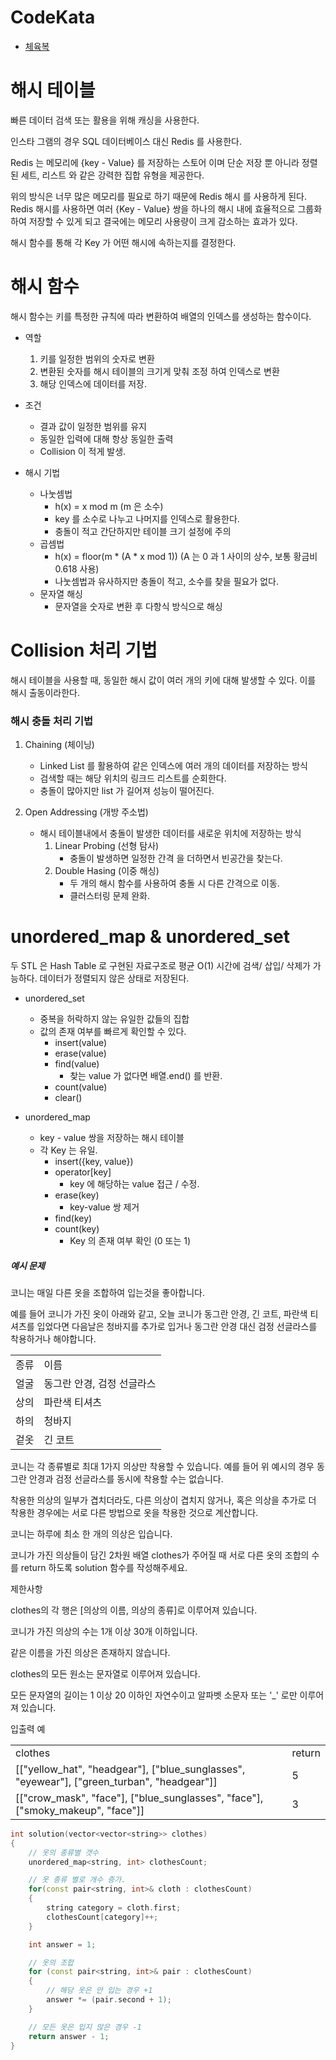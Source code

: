 # CodeKata

- [체육복](https://github.com/solie75/Baekjoon/commit/9883f88f1d060cfc909378822573fe8ee0db54d8#diff-36c6ee4f81586ea0dfd56c89c6142e56140d60a8e76fea3c7f0e25be6640e204)

# 해시 테이블

빠른 데이터 검색 또는 활용을 위해 캐싱을 사용한다.

인스타 그램의 경우 SQL 데이터베이스 대신 Redis 를 사용한다. 

Redis 는 메모리에 {key - Value} 를 저장하는 스토어 이며 단순 저장 뿐 아니라 정렬된 세트, 리스트 와 같은 강력한 집합 유형을 제공한다.

위의 방식은 너무 많은 메모리를 필요로 하기 때문에 Redis 해시 를 사용하게 된다.
Redis 해시를 사용하면 여러 {Key - Value} 쌍을 하나의 해시 내에 효율적으로 그룹화 하여 저장할 수 있게 되고 결국에는 메모리 사용량이 크게 감소하는 효과가 있다.

해시 함수를 통해 각 Key 가 어떤 해시에 속하는지를 결정한다.



# 해시 함수

해시 함수는 키를 특정한 규칙에 따라 변환하여 배열의 인덱스를 생성하는 함수이다.

- 역할
	1. 키를 일정한 범위의 숫자로 변환
	2. 변환된 숫자를 해시 테이블의 크기게 맞춰 조정 하여 인덱스로 변환
	3. 해당 인덱스에 데이터를 저장.

- 조건
	- 결과 값이 일정한 범위를 유지
	- 동일한 입력에 대해 항상 동일한 출력
	- Collision 이 적게 발생.

- 해시 기법
	- 나눗셈법
		- h(x) = x mod m (m 은 소수)
		- key 를 소수로 나누고 나머지를 인덱스로 활용한다.
		- 충돌이 적고 간단하지만 테이블 크기 설정에 주의
	- 곱셈법
		- h(x) = floor(m * (A * x mod 1)) (A 는 0 과 1 사이의 상수, 보통 황금비 0.618 사용)
		- 나눗셈법과 유사하지만 충돌이 적고, 소수를 찾을 필요가 없다.
	- 문자열 해싱
		- 문자열을 숫자로 변환 후 다항식 방식으로 해싱

# Collision 처리 기법

해시 테이블을 사용할 때, 동일한 해시 값이 여러 개의 키에 대해 발생할 수 있다. 이를 해시 출동이라한다.
### 해시 충돌 처리 기법

1. Chaining (체이닝)
	- Linked List 를 활용하여 같은 인덱스에 여러 개의 데이터를 저장하는 방식
	- 검색할 때는 해당 위치의 링크드 리스트를 순회한다.
	- 충돌이 많아지만 list 가 길어져 성능이 떨어진다.

2. Open Addressing (개방 주소법)
	- 해시 테이블내에서 충돌이 발생한 데이터를 새로운 위치에 저장하는 방식
		1. Linear Probing (선형 탐사)
			- 충돌이 발생하면 일정한 간격 을 더하면서 빈공간을 찾는다.
		2. Double Hasing (이중 해싱)
			- 두 개의 해시 함수를 사용하여 충돌 시 다른 간격으로 이동.
			- 클러스터링 문제 완화.

# unordered_map & unordered_set

두 STL 은 Hash Table 로 구현된 자료구조로 평균 O(1) 시간에 검색/ 삽입/ 삭제가 가능하다.
데이터가 정렬되지 않은 상태로 저장된다.

- unordered_set
	- 중복을 허락하지 않는 유일한 값들의 집합
	- 값의 존재 여부를 빠르게 확인할 수 있다.
		- insert(value)
		- erase(value)
		- find(value)
			- 찾는 value 가 없다면 배열.end() 를 반환.
		- count(value)
		- clear()

- unordered_map
	- key - value 쌍을 저장하는 해시 테이블
	- 각 Key 는 유일.
		- insert({key, value})
		- operator\[key]
			- key 에 해당하는 value 접근 / 수정.
		- erase(key)
			- key-value 쌍 제거
		- find(key)
		- count(key)
			- Key 의 존재 여부 확인 (0 또는 1)

##### 예시 문제

코니는 매일 다른 옷을 조합하여 입는것을 좋아합니다.

예를 들어 코니가 가진 옷이 아래와 같고, 오늘 코니가 동그란 안경, 긴 코트, 파란색 티셔츠를 입었다면 다음날은 청바지를 추가로 입거나 동그란 안경 대신 검정 선글라스를 착용하거나 해야합니다.

|   |   |
|---|---|
|종류|이름|
|얼굴|동그란 안경, 검정 선글라스|
|상의|파란색 티셔츠|
|하의|청바지|
|겉옷|긴 코트|

코니는 각 종류별로 최대 1가지 의상만 착용할 수 있습니다. 예를 들어 위 예시의 경우 동그란 안경과 검정 선글라스를 동시에 착용할 수는 없습니다.

착용한 의상의 일부가 겹치더라도, 다른 의상이 겹치지 않거나, 혹은 의상을 추가로 더 착용한 경우에는 서로 다른 방법으로 옷을 착용한 것으로 계산합니다.

코니는 하루에 최소 한 개의 의상은 입습니다.

코니가 가진 의상들이 담긴 2차원 배열 clothes가 주어질 때 서로 다른 옷의 조합의 수를 return 하도록 solution 함수를 작성해주세요.

제한사항

clothes의 각 행은 \[의상의 이름, 의상의 종류]로 이루어져 있습니다.

코니가 가진 의상의 수는 1개 이상 30개 이하입니다.

같은 이름을 가진 의상은 존재하지 않습니다.

clothes의 모든 원소는 문자열로 이루어져 있습니다.

모든 문자열의 길이는 1 이상 20 이하인 자연수이고 알파벳 소문자 또는 '_' 로만 이루어져 있습니다.

입출력 예

|                                                                                                |        |
| ---------------------------------------------------------------------------------------------- | ------ |
| clothes                                                                                        | return |
| \[\["yellow_hat", "headgear"], \["blue_sunglasses", "eyewear"], \["green_turban", "headgear"]] | 5      |
| \[\["crow_mask", "face"], \["blue_sunglasses", "face"], \["smoky_makeup", "face"]]             | 3      |

```c++
int solution(vector<vector<string>> clothes)
{
	// 옷의 종류별 갯수
	unordered_map<string, int> clothesCount;

	// 옷 종류 별로 개수 증가.
	for(const pair<string, int>& cloth : clothesCount)
	{
		string category = cloth.first;
		clothesCount[category]++;
	}

	int answer = 1;

	// 옷의 조합
	for (const pair<string, int>& pair : clothesCount)
	{
		// 해당 옷은 안 입는 경우 +1
		answer *= (pair.second + 1);
	}

	// 모든 옷은 입지 않은 경우 -1
	return answer - 1;
}
```